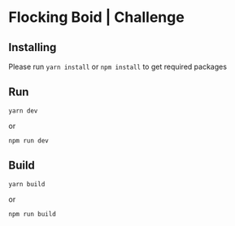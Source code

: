 # Flocking Boid | Challenge

## Installing

Please run `yarn install` or `npm install` to get required packages

## Run

```shell
yarn dev
```

or

```shell
npm run dev
```

## Build

```shell
yarn build
```

or

```shell
npm run build
```
